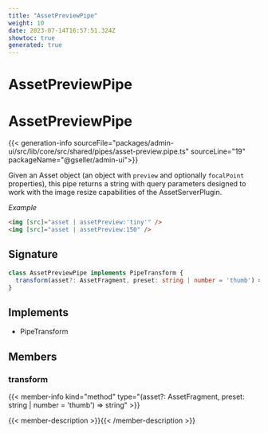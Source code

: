 ```yaml
---
title: "AssetPreviewPipe"
weight: 10
date: 2023-07-14T16:57:51.324Z
showtoc: true
generated: true
---
```

<!-- This file was generated from the Vendure source. Do not modify. Instead, re-run the "docs:build" script -->

# AssetPreviewPipe
<div class="symbol">


# AssetPreviewPipe

{{< generation-info sourceFile="packages/admin-ui/src/lib/core/src/shared/pipes/asset-preview.pipe.ts" sourceLine="19" packageName="@gseller/admin-ui">}}

Given an Asset object (an object with `preview` and optionally `focalPoint` properties), this pipe
returns a string with query parameters designed to work with the image resize capabilities of the
AssetServerPlugin.

*Example*

```HTML
<img [src]="asset | assetPreview:'tiny'" />
<img [src]="asset | assetPreview:150" />
```

## Signature

```TypeScript
class AssetPreviewPipe implements PipeTransform {
  transform(asset?: AssetFragment, preset: string | number = 'thumb') => string;
}
```
## Implements

 * PipeTransform


## Members

### transform

{{< member-info kind="method" type="(asset?: AssetFragment, preset: string | number = 'thumb') => string"  >}}

{{< member-description >}}{{< /member-description >}}


</div>
